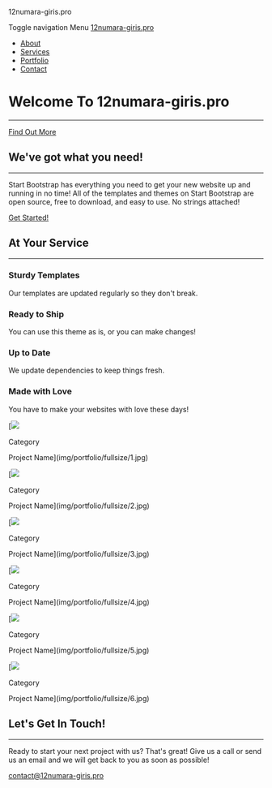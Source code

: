 12numara-giris.pro




Toggle navigation Menu 
[12numara-giris.pro](#page-top)

* [About](#about)
* [Services](#services)
* [Portfolio](#portfolio)
* [Contact](#contact)



Welcome To 12numara-giris.pro
=============================

---

[Find Out More](#about)

We've got what you need!
------------------------

---

Start Bootstrap has everything you need to get your new website up and running in no time! All of the templates and themes on Start Bootstrap are open source, free to download, and easy to use. No strings attached!

[Get Started!](#services)

At Your Service
---------------

---

### Sturdy Templates

Our templates are updated regularly so they don't break.

### Ready to Ship

You can use this theme as is, or you can make changes!

### Up to Date

We update dependencies to keep things fresh.

### Made with Love

You have to make your websites with love these days!

[![](img/portfolio/thumbnails/1.jpg)

Category

Project Name](img/portfolio/fullsize/1.jpg)

[![](img/portfolio/thumbnails/2.jpg)

Category

Project Name](img/portfolio/fullsize/2.jpg)

[![](img/portfolio/thumbnails/3.jpg)

Category

Project Name](img/portfolio/fullsize/3.jpg)

[![](img/portfolio/thumbnails/4.jpg)

Category

Project Name](img/portfolio/fullsize/4.jpg)

[![](img/portfolio/thumbnails/5.jpg)

Category

Project Name](img/portfolio/fullsize/5.jpg)

[![](img/portfolio/thumbnails/6.jpg)

Category

Project Name](img/portfolio/fullsize/6.jpg)

Let's Get In Touch!
-------------------

---

Ready to start your next project with us? That's great! Give us a call or send us an email and we will get back to you as soon as possible!

[contact@12numara-giris.pro](mailto:contact@12numara-giris.pro)